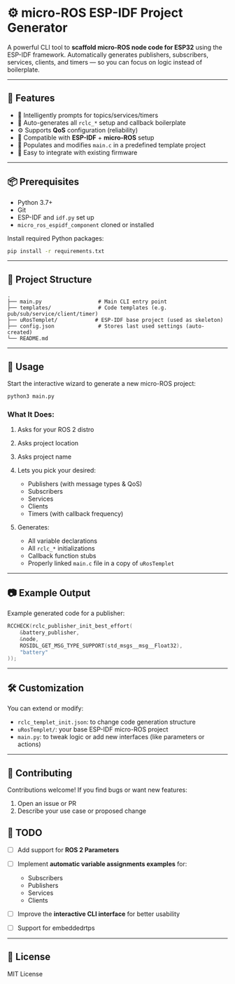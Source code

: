 
# ⚙️ micro-ROS ESP-IDF Project Generator

A powerful CLI tool to **scaffold micro-ROS node code for ESP32** using the ESP-IDF framework. Automatically generates publishers, subscribers, services, clients, and timers — so you can focus on logic instead of boilerplate.

---

## 🚀 Features

* 🧠 Intelligently prompts for topics/services/timers
* 🔄 Auto-generates all `rclc_*` setup and callback boilerplate
* ⚙️ Supports **QoS** configuration (reliability)
* 🧩 Compatible with **ESP-IDF** + **micro-ROS** setup
* 📁 Populates and modifies `main.c` in a predefined template project
* 🧪 Easy to integrate with existing firmware

---

## 📦 Prerequisites

* Python 3.7+
* Git
* ESP-IDF and `idf.py` set up
* `micro_ros_espidf_component` cloned or installed

Install required Python packages:

```bash
pip install -r requirements.txt
```

---

## 📁 Project Structure

```
.
├── main.py                  # Main CLI entry point
├── templates/               # Code templates (e.g. pub/sub/service/client/timer)
├── uRosTemplet/            # ESP-IDF base project (used as skeleton)
├── config.json              # Stores last used settings (auto-created)
└── README.md
```

---

## 🧰 Usage

Start the interactive wizard to generate a new micro-ROS project:

```bash
python3 main.py
```

### What It Does:

1. Asks for your ROS 2 distro
2. Asks project location
3. Asks project name
4. Lets you pick your desired:

   * Publishers (with message types & QoS)
   * Subscribers
   * Services
   * Clients
   * Timers (with callback frequency)
5. Generates:

   * All variable declarations
   * All `rclc_*` initializations
   * Callback function stubs
   * Properly linked `main.c` file in a copy of `uRosTemplet`

---

## 📷 Example Output

Example generated code for a publisher:

```c
RCCHECK(rclc_publisher_init_best_effort(
    &battery_publisher,
    &node,
    ROSIDL_GET_MSG_TYPE_SUPPORT(std_msgs__msg__Float32),
    "battery"
));

```

---

## 🛠️ Customization

You can extend or modify:

* `rclc_templet_init.json`: to change code generation structure
* `uRosTemplet/`: your base ESP-IDF micro-ROS project
* `main.py`: to tweak logic or add new interfaces (like parameters or actions)

---

## 🤝 Contributing

Contributions welcome! If you find bugs or want new features:

1. Open an issue or PR
2. Describe your use case or proposed change

## 🧪 TODO

* [ ] Add support for **ROS 2 Parameters**
* [ ] Implement **automatic variable assignments examples** for:

  * Subscribers
  * Publishers
  * Services
  * Clients
* [ ] Improve the **interactive CLI interface** for better usability
* [ ] Support for embeddedrtps


---

## 📝 License

MIT License
